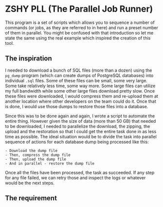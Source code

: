 # ZSHY PLL (The Parallel Job Runner)

This program is a set of scripts which allows you to sequence a number of commands (or jobs, as they are referred to in here) and run a preset number of them in parallel. You might be confused with that introduction so let me state the same using the real example which inspired the creation of this tool.

## The inspiration
I needed to download a bunch of SQL files (more than a dozen) using the `pg_dump` program (which can create dumps of PostgreSQL databases) into individual `.sql` files. Some of these files can be small, some very large. Some take relatively less time, some way more. Some large files can utilize my full bandwidth while some other large files download pretty slow. Once these files were downloaded, I would compress them and re-upload them at another location where other developers on the team could do it. Once that is done, I would use those dumps to restore those files into a database.

Since this was to be done again and again, I wrote a script to automate the entire thing. However given the size of data (more than 50 GB) that needed to be downloaded, I needed to parallelize the download, the zipping, the upload and the restoration so that I could get the entire task done in as less time as possible. The ideal situation would be to divide the task into parallel sequence of actions for each database dump being processed like this:

    - Download the dump file
    - Then, compress the dump file
    - Then, upload the dump file 
    - And in parallel - restore the dump file

Once all the files have been processed, the task as succeeded. If any step for any file failed, we can retry those and inspect the logs or whatever would be the next steps.

## The requirement



